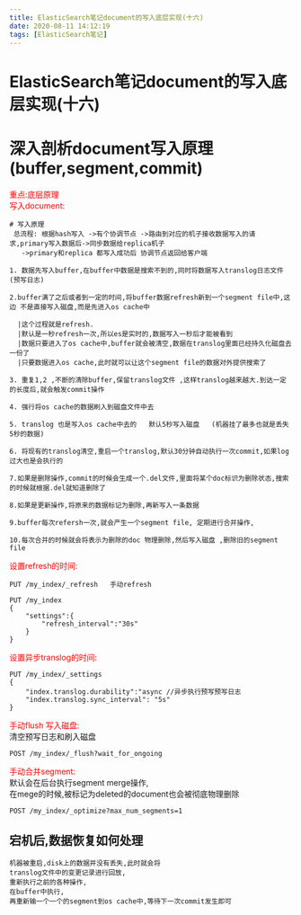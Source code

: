 ```yaml
---
title: ElasticSearch笔记document的写入底层实现(十六)
date: 2020-08-11 14:12:19
tags: [ElasticSearch笔记]
---
```


# ElasticSearch笔记document的写入底层实现(十六) 


# 深入剖析document写入原理(buffer,segment,commit)
<font color="red">重点:底层原理</font>  
<font color="red">写入document:</font>
<!--more-->
```
# 写入原理
 总流程: 根据hash写入 ->有个协调节点 ->路由到对应的机子接收数据写入的请求,primary写入数据后->同步数据给replica机子
   ->primary和replica 都写入成功后 协调节点返回给客户端
   
1. 数据先写入buffer,在buffer中数据是搜索不到的,同时将数据写入translog日志文件(预写日志)

2.buffer满了之后或者到一定的时间,将buffer数据refresh新到一个segment file中,这边 不是直接写入磁盘,而是先进入os cache中

  |这个过程就是refresh.
  |默认是一秒refresh一次,所以es是实时的,数据写入一秒后才能被看到
  |数据只要进入了os cache中,buffer就会被清空,数据在translog里面已经持久化磁盘去一份了
  |只要数据进入os cache,此时就可以让这个segment file的数据对外提供搜索了
  
3. 重复1,2 ,不断的清除buffer,保留translog文件 ,这样translog越来越大.到达一定的长度后,就会触发commit操作

4. 强行将os cache的数据刷入到磁盘文件中去

5. translog 也是写入os cache中去的   默认5秒写入磁盘   (机器挂了最多也就是丢失5秒的数据)

6. 将现有的translog清空,重启一个translog,默认30分钟自动执行一次commit,如果log过大也是会执行的

7.如果是删除操作,commit的时候会生成一个.del文件,里面将某个doc标识为删除状态,搜索的时候就根据.del就知道删除了

8.如果是更新操作,将原来的数据标记为删除,再新写入一条数据

9.buffer每次refersh一次,就会产生一个segment file, 定期进行合并操作,

10.每次合并的时候就会将表示为删除的doc 物理删除,然后写入磁盘 ,删除旧的segment file
```


<font color="red">设置refresh的时间:</font>
```
PUT /my_index/_refresh   手动refresh
```
```
PUT /my_index
{
    "settings":{
        "refresh_interval":"30s"
    }
}
```
<font color="red">设置异步translog的时间:</font>

```
PUT /my_index/_settings
{
    "index.translog.durability":"async //异步执行预写预写日志
    "index.translog.sync_interval": "5s"
}
```
<font color="red">手动flush 写入磁盘:</font>  
清空预写日志和刷入磁盘
```
POST /my_index/_flush?wait_for_ongoing
```
<font color="red">手动合并segment:</font>  
默认会在后台执行segment merge操作,  
在mege的时候,被标记为deleted的document也会被彻底物理删除
```
POST /my_index/_optimize?max_num_segments=1
```

## 宕机后,数据恢复如何处理
```
机器被重启,disk上的数据并没有丢失,此时就会将
translog文件中的变更记录进行回放,
重新执行之前的各种操作,
在buffer中执行,
再重新输一个一个的segment到os cache中,等待下一次commit发生即可
```